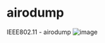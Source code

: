 # airodump
IEEE802.11 - airodump 
![image](https://user-images.githubusercontent.com/60957575/106087181-cd120200-6166-11eb-91e4-f0768e7b2123.png)
